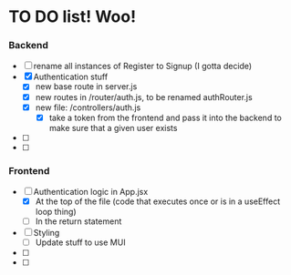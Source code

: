 # TO DO list! Woo!

### Backend

- [ ] rename all instances of Register to Signup (I gotta decide)
- [x] Authentication stuff
  - [x] new base route in server.js
  - [x] new routes in /router/auth.js, to be renamed authRouter.js
  - [x] new file: /controllers/auth.js
    - [x] take a token from the frontend and pass it into the backend to make sure that a given user exists
- [ ]
- [ ]

### Frontend

- [ ] Authentication logic in App.jsx
  - [x] At the top of the file (code that executes once or is in a useEffect loop thing)
  - [ ] In the return statement
- [ ] Styling
  - [ ] Update stuff to use MUI
- [ ]
- [ ]
